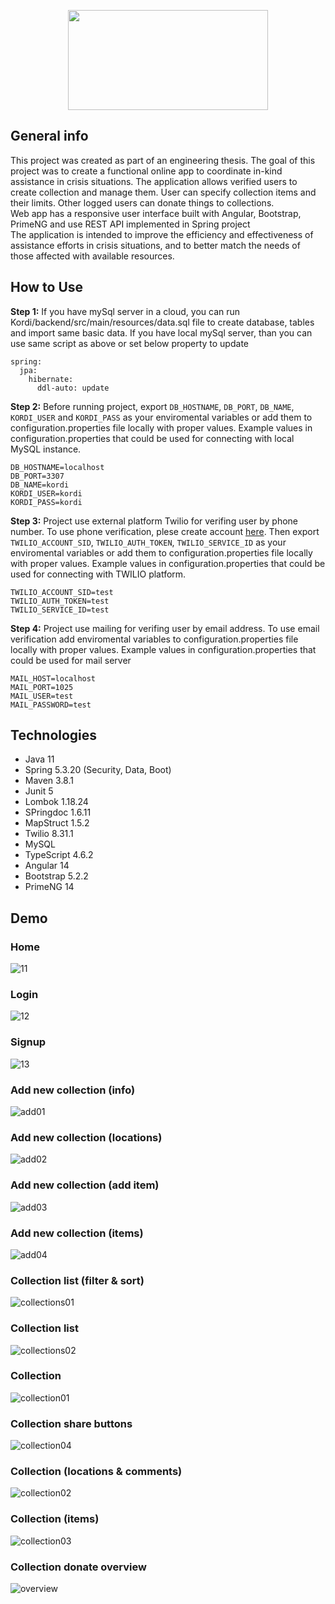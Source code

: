 <p align="center">
<img src="https://user-images.githubusercontent.com/55559640/193420600-3238e881-105c-4c09-b094-a85ff9ca6760.png" width="320" height=160">

</p>

## General info

This project was created as part of an engineering thesis.
The goal of this project was to create a functional online app to coordinate in-kind assistance in crisis situations.
The application allows verified users to create collection and manage them. User can specify collection items and their limits.
Other logged users can donate things to collections.<br />
Web app has a responsive user interface built with Angular, Bootstrap, PrimeNG and use REST API implemented in Spring project<br />
The application is intended to improve the efficiency and effectiveness of assistance efforts in crisis situations, and to better match the needs of those affected with available resources.

## How to Use

**Step 1:**
If you have mySql server in a cloud, you can run Kordi/backend/src/main/resources/data.sql
file to create database, tables and import same basic data.
If you have local mySql server, than you can use same script as above or set below property to update
```
spring:
  jpa:
    hibernate:
      ddl-auto: update
```

**Step 2:**
Before running project, export `DB_HOSTNAME`, `DB_PORT`, `DB_NAME`, `KORDI_USER` and `KORDI_PASS` as your enviromental variables or add  them to configuration.properties file locally with proper values.
Example values in configuration.properties that could be used for connecting with local MySQL instance.
```
DB_HOSTNAME=localhost
DB_PORT=3307
DB_NAME=kordi
KORDI_USER=kordi
KORDI_PASS=kordi
```

**Step 3:**
Project use external platform Twilio for verifing user by phone number. To use phone verification, plese create account <a href="https://www.twilio.com/docs">here</a>.
Then export `TWILIO_ACCOUNT_SID`, `TWILIO_AUTH_TOKEN`, `TWILIO_SERVICE_ID` as your enviromental variables or add them to configuration.properties file locally with proper values.
Example values in configuration.properties that could be used for connecting with TWILIO platform.
```
TWILIO_ACCOUNT_SID=test
TWILIO_AUTH_TOKEN=test
TWILIO_SERVICE_ID=test
```

**Step 4:**
Project use mailing for verifing user by email address. To use email verification add enviromental variables to configuration.properties file locally with proper values.
Example values in configuration.properties that could be used for mail server
```
MAIL_HOST=localhost
MAIL_PORT=1025
MAIL_USER=test
MAIL_PASSWORD=test
```

## Technologies

* Java 11
* Spring 5.3.20 (Security, Data, Boot)
* Maven 3.8.1
* Junit 5
* Lombok 1.18.24
* SPringdoc 1.6.11
* MapStruct 1.5.2
* Twilio 8.31.1
* MySQL
* TypeScript 4.6.2
* Angular 14
* Bootstrap 5.2.2
* PrimeNG 14

## Demo
### Home
![11](https://user-images.githubusercontent.com/55559640/210115968-a012e748-8315-4b32-8117-41bec39f5afb.PNG)
### Login
![12](https://user-images.githubusercontent.com/55559640/210115972-6e6a4c2d-1f80-401a-b7ea-8eb7d4e0ac5e.PNG)
### Signup
![13](https://user-images.githubusercontent.com/55559640/210115988-1db67021-2c6d-4c40-8b70-b28fa48709aa.PNG)
### Add new collection (info)
![add01](https://user-images.githubusercontent.com/55559640/213863107-6509ba30-a18c-4285-be6f-8c1463ad5029.PNG)
### Add new collection (locations)
![add02](https://user-images.githubusercontent.com/55559640/213863117-5b071ae3-8c3a-4048-877d-9dca5b76c078.PNG)
### Add new collection (add item)
![add03](https://user-images.githubusercontent.com/55559640/213863122-76804920-987e-4784-8bac-02286a5b5d2c.PNG)
### Add new collection (items)
![add04](https://user-images.githubusercontent.com/55559640/213863127-9f304c5e-ee44-473e-b5bd-ecbd6ba9bb29.PNG)
### Collection list (filter & sort)
![collections01](https://user-images.githubusercontent.com/55559640/213863138-d45aac58-fe49-47c9-8aa5-7bb54c5d4a87.PNG)
### Collection list
![collections02](https://user-images.githubusercontent.com/55559640/213863139-a13fa8c4-806d-4d27-9af9-2d93d4e9ed9e.PNG)
### Collection
![collection01](https://user-images.githubusercontent.com/55559640/213863143-f68c8208-0a2a-4a21-9d84-657abf16234f.PNG)
### Collection share buttons
![collection04](https://user-images.githubusercontent.com/55559640/213864109-abde9eef-57af-488e-b0e1-a0997a0f13dd.PNG)
### Collection (locations & comments)
![collection02](https://user-images.githubusercontent.com/55559640/213863157-03b5ea3c-ec4e-4665-9e25-cf8c44ec98b5.PNG)
### Collection (items)
![collection03](https://user-images.githubusercontent.com/55559640/213863160-fb745d97-6712-473e-b0a1-3a75596fdc3b.PNG)
### Collection donate overview
![overview](https://user-images.githubusercontent.com/55559640/213863162-160bf717-fb57-4ce7-90e5-ecb9726a5b7f.PNG)
